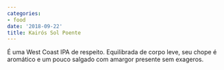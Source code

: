 ```yaml
---
categories:
- food
date: '2018-09-22'
title: Kairós Sol Poente
---
```


É uma West Coast IPA de respeito. Equilibrada de corpo leve, seu chope é aromático e um pouco salgado com amargor presente sem exageros.